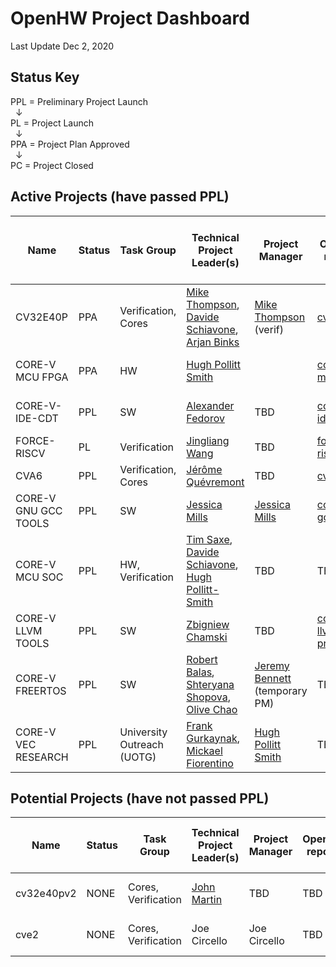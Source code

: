 
# OpenHW Project Dashboard

Last Update Dec 2, 2020

## Status Key
PPL = Preliminary Project Launch  
&nbsp; &#8595;  
PL = Project Launch  
&nbsp; &#8595;  
PPA = Project Plan Approved  
&nbsp; &#8595;  
PC = Project Closed



## Active Projects (have passed PPL)

| Name     	  | Status 	| Task Group                          | Technical Project Leader(s)                   | Project Manager 	| OpenHW repo(s)  | EF Project 		| ECLIPSE CQ   	|  PPL 		| PL 		|PPA 		| Project Proposal (or Readme File) 						|
|----------	  |--------	|-----------------------------	|----------------------------------------------	|--------------------	|--------------	  | -----------------  	|-------------- |------------ 	|-------------- |-------------- |---------------------------------------------------------------------- |
| CV32E40P 	  | PPA     	| Verification,  Cores 		| [Mike Thompson](https://github.com/orgs/openhwgroup/people/MikeOpenHWGroup),  [Davide Schiavone](https://github.com/orgs/openhwgroup/people/davideschiavone), [Arjan Binks](https://github.com/orgs/openhwgroup/people/Silabs-ArjanB)  	| [Mike Thompson](https://github.com/orgs/openhwgroup/people/MikeOpenHWGroup) (verif) | [cv32e40p](https://github.com/openhwgroup/cv32e40p)        | CORE-V Cores      	| [22444](https://dev.eclipse.org/ipzilla/show_bug.cgi?id=22444), [22415](https://dev.eclipse.org/ipzilla/show_bug.cgi?id=22415) 	| grandfathered | grandfathered	| grandfathered	| [core-v cv32e40p readme](https://github.com/openhwgroup/cv32e40p/blob/master/README.md)		|
| CORE-V MCU FPGA | PPA         | HW    	                | [Hugh Pollitt Smith](https://github.com/orgs/openhwgroup/people/hpollittsmith)                             | 			| [core-v-mcu](https://github.com/openhwgroup/core-v-mcu)      | CORE-V Cores      	| NONE 		| grandfathered | grandfathered	| grandfathered	| [core-v mcu readme](https://github.com/openhwgroup/core-v-mcu/blob/master/README.md)  	|                
| CORE-V-IDE-CDT  | PPL       	| SW                            | [Alexander Fedorov](https://github.com/orgs/openhwgroup/people/ruspl-afed) 				| TBD      	| [core-v-ide-cdt](https://github.com/openhwgroup/core-v-ide-cdt)  | CORE-V Cores 	| [22867](http://dev.eclipse.org/ipzilla/show_bug.cgi?id=22867)     	| 20.08.31(A) 	| TBD 	| TBD		| [core-v-ide-cdt ppl](https://github.com/openhwgroup/core-v-docs/blob/master/program/CORE-V%20IDE%20prelminary%20project%20proposal.md)			|
| FORCE-RISCV  		|  PL | Verification                  | [Jingliang Wang](https://github.com/Leo-Wang-JL) 					| TBD     		| [force-riscv](https://github.com/openhwgroup/force-riscv)     | CORE-V Cores 	| NONE       	| 20.09.28 (A)	| 20.10.26 (A) 		| TBD		| [force-riscv ppl](https://github.com/openhwgroup/core-v-docs/blob/master/program/FORCE-RISCV%20ISG%20project%20proposal.md)								|
| CVA6  		|  PPL | Verification, Cores           | [Jérôme Quévremont](https://github.com/orgs/openhwgroup/people/jquevremont) 				| TBD     		| [cva6](https://github.com/openhwgroup/cva6)       	  | CORE-V Cores 	| [22416](https://dev.eclipse.org/ipzilla/show_bug.cgi?id=22416)       	| 20.09.28 (A)	| TBD 		| TBD		| [cva6 ppl](https://github.com/openhwgroup/core-v-docs/blob/master/program/CVA6%20preliminary%20project%20proposal.md) |
| CORE-V GNU GCC TOOLS  |  PPL | SW                            | [Jessica Mills](https://github.com/jessicamills) 				| [Jessica Mills](https://github.com/jessicamills)  		| [corev-gcc](https://github.com/openhwgroup/corev-gcc)       | not under EF 	| n/a       	| 20.10.05 (A)	| TBD	 	| TBD 		|  [core-v gnu gcc tools ppl](https://github.com/jeremybennett/core-v-docs/blob/jpb-gnu-tools-ppl/program/core-v-gnu-tools-ppl.md) 	|							 	|
| CORE-V MCU SOC   	|  PPL | HW, Verification              | [Tim Saxe](https://github.com/timsaxe), [Davide Schiavone](https://github.com/orgs/openhwgroup/people/davideschiavone), 	[Hugh Pollitt-Smith](https://github.com/orgs/openhwgroup/people/hpollittsmith)   |  TBD     		| TBD       	  | CORE-V Cores 	| NONE       	| 20.10.05 (A)	| TBD 		| TBD		| [core-v-mcu-soc ppl](https://github.com/openhwgroup/core-v-docs/blob/master/program/Preliminary%20project%20proposal%20for%20MCU%20SoC.md)						 	|	
| CORE-V LLVM TOOLS  	|  PPL | SW              | [Zbigniew Chamski](https://github.com/PicoPET)    |  TBD     		| [corev-llvm-project](https://github.com/openhwgroup/corev-llvm-project)     	  | not under EF (tentative) 	| n/a       	| 20.11.30 (A)	| TBD 		| TBD		| [llvm-toolchain-ppl](https://github.com/openhwgroup/core-v-docs/blob/master/program/llvm-toolchain-ppl.md)	
| CORE-V FREERTOS  	|  PPL | SW              | [Robert Balas](https://github.com/bluewww), [Shteryana Shopova](https://github.com/shteryana), [Olive Chao](https://github.com/olivetreezhao)    |  [Jeremy Bennett](https://github.com/jeremybennett) (temporary PM)     		| TBD       	  | not under EF (tentative) 	| n/a       	| 20.11.30 (A)	| TBD 		| TBD		| [core-v-free-rtos-ppl](https://github.com/openhwgroup/core-v-docs/blob/master/program/core-v-free-rtos-ppl.md)	
| CORE-V VEC RESEARCH  |  PPL | University Outreach (UOTG)              | [Frank Gurkaynak](https://github.com/gurkaynak), [Mickael Fiorentino](https://github.com/mickaelfiorentino) |  [Hugh Pollitt Smith](https://github.com/orgs/openhwgroup/people/hpollittsmith)     		| TBD       	  | CORE-V Cores 	| NONE       	| 20.11.30 (A)	| TBD 		| TBD		| [core-v-VEC research ppl](https://github.com/openhwgroup/core-v-docs/blob/master/program/PPL%20proposal%20for%20Core-V-VEC%20Research%20Project.md)	



## Potential Projects (have not passed PPL)
| Name     	  | Status 	| Task Group                     | Technical Project Leader(s)                   | Project Manager 	| OpenHW repo(s)  | EF Project 		| ECLIPSE CQ   	|  PPL 		| PL 		|PPA 		| Project Proposal (or Readme File) 						|
|----------	  |--------	|-----------------------------	|----------------------------------------------	|--------------------	|--------------	  | -----------------  	|-------------- |------------ 	|-------------- |-------------- |---------------------------------------------------------------------- |
| cv32e40pv2  	|  NONE | Cores, Verification              | [John Martin](https://github.com/orgs/openhwgroup/people/jm4rtin)   |  TBD     		| TBD       	  | CORE-V Cores 	| NONE       	| TBD	| TBD 		| TBD		| [cv32e40pv2 ppl](https://github.com/openhwgroup/core-v-docs/blob/master/program/CV32E40Pv2%20preliminary%20project%20proposal.md)						 	|
| cve2  	|  NONE | Cores, Verification              | Joe Circello  |  Joe Circello    		| TBD       	  | CORE-V Cores 	| NONE       	| TBD	| TBD 		| TBD		| 					 	|
